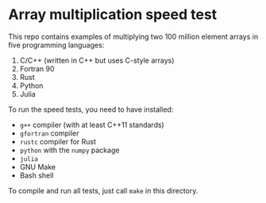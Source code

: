 # Array multiplication speed test

This repo contains examples of multiplying two 100 million element arrays in five
programming languages:

1. C/C++ (written in C++ but uses C-style arrays)
1. Fortran 90
1. Rust
1. Python
1. Julia

To run the speed tests, you need to have installed:

* `g++` compiler (with at least C++11 standards)
* `gfortran` compiler
* `rustc` compiler for Rust
* `python` with the `numpy` package
* `julia`
* GNU Make
* Bash shell

To compile and run all tests, just call `make` in this directory.
